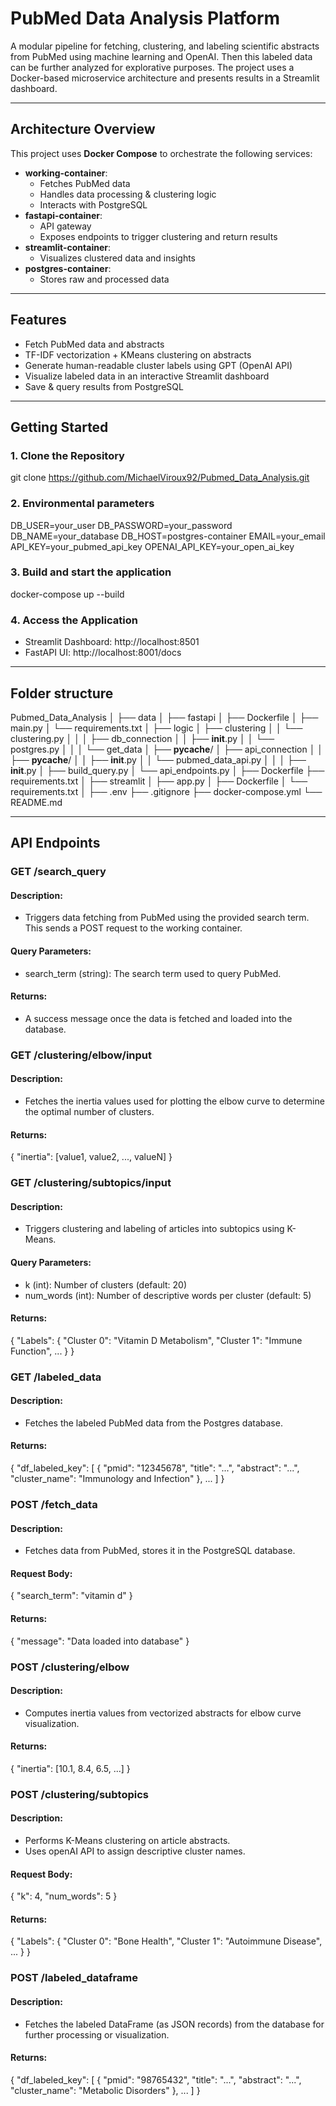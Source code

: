 # PubMed Data Analysis Platform

A modular pipeline for fetching, clustering, and labeling scientific abstracts from PubMed using machine learning and OpenAI. Then this labeled data can be further analyzed for explorative purposes. The project uses a Docker-based microservice architecture and presents results in a Streamlit dashboard.

---

## Architecture Overview

This project uses **Docker Compose** to orchestrate the following services:

- **working-container**: 
  - Fetches PubMed data
  - Handles data processing & clustering logic
  - Interacts with PostgreSQL
- **fastapi-container**: 
  - API gateway
  - Exposes endpoints to trigger clustering and return results
- **streamlit-container**: 
  - Visualizes clustered data and insights
- **postgres-container**: 
  - Stores raw and processed data

---

## Features

- Fetch PubMed data and abstracts
- TF-IDF vectorization + KMeans clustering on abstracts
- Generate human-readable cluster labels using GPT (OpenAI API)
- Visualize labeled data in an interactive Streamlit dashboard
- Save & query results from PostgreSQL

---

## Getting Started

### 1. Clone the Repository

git clone https://github.com/MichaelViroux92/Pubmed_Data_Analysis.git

### 2. Environmental parameters

DB_USER=your_user
DB_PASSWORD=your_password
DB_NAME=your_database
DB_HOST=postgres-container
EMAIL=your_email
API_KEY=your_pubmed_api_key
OPENAI_API_KEY=your_open_ai_key


### 3. Build and start the application

docker-compose up --build

### 4. Access the Application

- Streamlit Dashboard: http://localhost:8501
- FastAPI UI: http://localhost:8001/docs

---

## Folder structure
Pubmed_Data_Analysis
│
├── data
│
├── fastapi
│   ├── Dockerfile
│   ├── main.py
│   └── requirements.txt
│
├── logic
│   ├── clustering
│   │   └── clustering.py
│   │
│   ├── db_connection
│   │   ├── __init__.py
│   │   └── postgres.py
│   │
│   └── get_data
│       ├── __pycache__/
│       ├── api_connection
│       │   ├── __pycache__/
│       │   ├── __init__.py
│       │   └── pubmed_data_api.py
│       │
│       ├── __init__.py
│       ├── build_query.py
│       └── api_endpoints.py
│
├── Dockerfile
├── requirements.txt
│
├── streamlit
│   ├── app.py
│   ├── Dockerfile
│   └── requirements.txt
│
├── .env
├── .gitignore
├── docker-compose.yml
└── README.md

---

## API Endpoints

### GET /search_query

#### Description:
- Triggers data fetching from PubMed using the provided search term. This sends a POST request to the working container.

#### Query Parameters:
- search_term (string): The search term used to query PubMed.

#### Returns:
- A success message once the data is fetched and loaded into the database.

### GET /clustering/elbow/input

#### Description:
- Fetches the inertia values used for plotting the elbow curve to determine the optimal number of clusters.

#### Returns:
{
  "inertia": [value1, value2, ..., valueN]
}

### GET /clustering/subtopics/input

#### Description:
- Triggers clustering and labeling of articles into subtopics using K-Means.

#### Query Parameters:
- k (int): Number of clusters (default: 20)
- num_words (int): Number of descriptive words per cluster (default: 5)

#### Returns:
{
  "Labels": {
    "Cluster 0": "Vitamin D Metabolism",
    "Cluster 1": "Immune Function",
    ...
  }
}

### GET /labeled_data

#### Description:
- Fetches the labeled PubMed data from the Postgres database.

#### Returns:
{
  "df_labeled_key": [
    {
      "pmid": "12345678",
      "title": "...",
      "abstract": "...",
      "cluster_name": "Immunology and Infection"
    },
    ...
  ]
}

### POST /fetch_data

#### Description:
- Fetches data from PubMed, stores it in the PostgreSQL database.

#### Request Body:
{
  "search_term": "vitamin d"
}

#### Returns:
{
  "message": "Data loaded into database"
}

### POST /clustering/elbow

#### Description:
- Computes inertia values from vectorized abstracts for elbow curve visualization.

#### Returns:
{
  "inertia": [10.1, 8.4, 6.5, ...]
}

### POST /clustering/subtopics

#### Description:
- Performs K-Means clustering on article abstracts.
- Uses openAI API to assign descriptive cluster names.

#### Request Body:
{
  "k": 4,
  "num_words": 5
}

#### Returns:
{
  "Labels": {
    "Cluster 0": "Bone Health",
    "Cluster 1": "Autoimmune Disease",
    ...
  }
}

### POST /labeled_dataframe

#### Description:
- Fetches the labeled DataFrame (as JSON records) from the database for further processing or visualization.

#### Returns:
{
  "df_labeled_key": [
    {
      "pmid": "98765432",
      "title": "...",
      "abstract": "...",
      "cluster_name": "Metabolic Disorders"
    },
    ...
  ]
}

